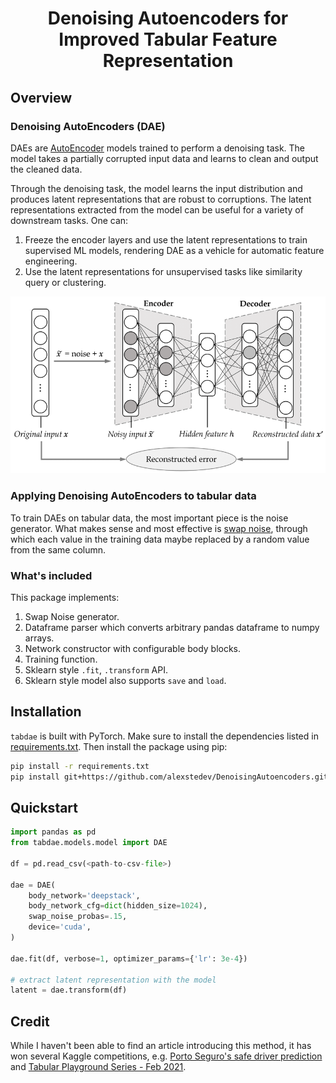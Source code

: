 <h1 align = "center">
    Denoising Autoencoders for Improved Tabular Feature Representation
</h1>

## Overview

### Denoising AutoEncoders (DAE)
DAEs are [AutoEncoder](https://en.wikipedia.org/wiki/Autoencoder#:~:text=An%20autoencoder%20is%20a%20type,to%20ignore%20signal%20%E2%80%9Cnoise%E2%80%9D.) models trained to perform a denoising task. The model takes a partially corrupted input data and learns to clean and output the cleaned data.

Through the denoising task, the model learns the input distribution and produces latent representations that are robust to corruptions. The latent representations extracted from the model can be useful for a variety of downstream tasks. One can:  

1. Freeze the encoder layers and use the latent representations to train supervised ML models, rendering DAE as a vehicle for automatic feature engineering.  
2. Use the latent representations for unsupervised tasks like similarity query or clustering.  

<p align="center">
  <img src="static/dae_architecture.png">
</p>

### Applying Denoising AutoEncoders to tabular data  
To train DAEs on tabular data, the most important piece is the noise generator. What makes sense and most effective is [swap noise](https://www.kaggle.com/c/porto-seguro-safe-driver-prediction/discussion/44629), through which each value in the training data maybe replaced by a random value from the same column.

### What's included
This package implements:  

1. Swap Noise generator.  
2. Dataframe parser which converts arbitrary pandas dataframe to numpy arrays.  
3. Network constructor with configurable body blocks.  
4. Training function.  
5. Sklearn style `.fit`, `.transform` API.  
6. Sklearn style model also supports `save` and `load`. 

## Installation

`tabdae` is built with PyTorch. Make sure to install the dependencies listed in [requirements.txt](./requirements.txt). Then install the package using pip:
```bash
pip install -r requirements.txt
pip install git+https://github.com/alexstedev/DenoisingAutoencoders.git
```

## Quickstart

```python
import pandas as pd
from tabdae.models.model import DAE

df = pd.read_csv(<path-to-csv-file>)

dae = DAE(
    body_network='deepstack',
    body_network_cfg=dict(hidden_size=1024),
    swap_noise_probas=.15,
    device='cuda',
)  

dae.fit(df, verbose=1, optimizer_params={'lr': 3e-4})

# extract latent representation with the model
latent = dae.transform(df)
```

## Credit  

While I haven't been able to find an article introducing this method, it has won several Kaggle competitions, e.g. [Porto Seguro's safe driver prediction](https://www.kaggle.com/competitions/porto-seguro-safe-driver-prediction/discussion/44629) and [Tabular Playground Series - Feb 2021](https://www.kaggle.com/c/tabular-playground-series-feb-2021).

